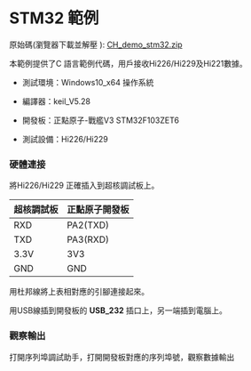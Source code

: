 # STM32 範例



原始碼(瀏覽器下載並解壓 ): [CH_demo_stm32.zip](https://github.com/avmm9898/hipnuctw_doc/raw/master/03_Examples/stm32/CH_demo_stm32.zip)

本範例提供了C 語言範例代碼，用戶接收Hi226/Hi229及Hi221數據。

- 測試環境：Windows10_x64 操作系統
	
- 編譯器：keil_V5.28
- 開發板：正點原子-戰艦V3 STM32F103ZET6
	
- 測試設備：Hi226/Hi229

### 硬體連接

將Hi226/Hi229 正確插入到超核調試板上。

| 超核調試板 | 正點原子開發板 |
| ---------- | -------------- |
| RXD        | PA2(TXD)       |
| TXD        | PA3(RXD)       |
| 3.3V       | 3V3            |
| GND        | GND            |

用杜邦線將上表相對應的引腳連接起來。
	
用USB線插到開發板的 __USB_232__ 插口上，另一端插到電腦上。

### 觀察輸出

打開序列埠調試助手，打開開發板對應的序列埠號，觀察數據輸出
